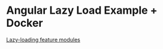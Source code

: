 # Angular Lazy Load Example + Docker 

[Lazy-loading feature modules](https://angular.io/guide/lazy-loading-ngmodules)
